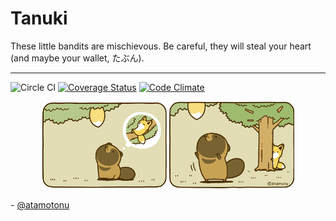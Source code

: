 # Tanuki
These little bandits are mischievous. Be careful, they will steal your heart (and maybe your wallet, たぶん).
___

![Circle CI](https://circleci.com/gh/yngtodd/tanuki/tree/master.svg?style=shield&circle-token=:circle-token)
[![Coverage Status](https://coveralls.io/repos/github/yngtodd/tanuki/badge.svg?branch=master)](https://coveralls.io/github/yngtodd/tanuki?branch=master)
[![Code Climate](https://codeclimate.com/github/yngtodd/tanuki/badges/gpa.svg)](https://codeclimate.com/github/yngtodd/tanuki)


<p align="center">
    <img width="200" src="https://github.com/yngtodd/tanuki/blob/master/img/tanuki1.png">
    <img width="200" src="https://github.com/yngtodd/tanuki/blob/master/img/tanuki2.png">
        <figcaption>- <a href="https://twitter.com/atamotonu?lang=en">@atamotonu </a> </figcaption>
</p>
 
    
